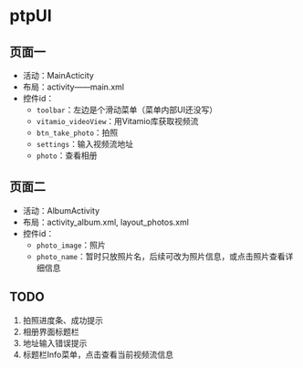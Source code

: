 # ptpUI
## 页面一
- 活动：MainActicity
- 布局：activity——main.xml
- 控件id：
  - `toolbar`：左边是个滑动菜单（菜单内部UI还没写）
  - `vitamio_videoView`：用Vitamio库获取视频流
  - `btn_take_photo`：拍照
  - `settings`：输入视频流地址
  - `photo`：查看相册

## 页面二
- 活动：AlbumActivity
- 布局：activity_album.xml, layout_photos.xml
- 控件id：
  - `photo_image`：照片
  - `photo_name`：暂时只放照片名，后续可改为照片信息，或点击照片查看详细信息
  
## TODO
1. 拍照进度条、成功提示
2. 相册界面标题栏
3. 地址输入错误提示
4. 标题栏Info菜单，点击查看当前视频流信息
  
